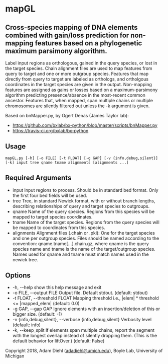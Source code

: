 # mapGL
## Cross-species mapping of DNA elements combined with gain/loss prediction for non-mapping features based on a phylogenetic maximum parsimony algorithm.

Label input regions as orthologous, gained in the query species, or lost in
the target species. Chain alignment files are used to map features from query
to target and one or more outgroup species. Features that map directly from
query to target are labeled as orthologs, and ortholgous coordinates in the
target species are given in the output. Non-mapping features are assigned as
gains or losses based on a maximum-parsimony algorithm predicting
presence/absence in the most-recent common ancestor. Features that, when
mapped, span multiple chains or multiple chromosomes are silently filtered out
unless the -k argument is given.

Based on bnMapper.py, by Ogert Denas (James Taylor lab):
  * https://github.com/bxlab/bx-python/blob/master/scripts/bnMapper.py
  * https://travis-ci.org/bxlab/bx-python


## Usage

```mapGL.py [-h] [-o FILE] [-t FLOAT] [-g GAP] [-v {info,debug,silent}] [-k] input tree qname tname alignments [alignments ...] ```

## Required Arguments

  * input                 Input regions to process. Should be in standard bed
                          format. Only the first four bed fields will be used.
  * tree                  Tree, in standard Newick format, with or without
                          branch lengths, describing relationships of query and
                          target species to outgroups.
  * qname                 Name of the query species. Regions from this species
                          will be mapped to target species coordinates.
  * tname                 Name of the target species. Regions from the query
                          species will be mapped to coordinates from this
                          species.
  * alignments            Alignment files (.chain or .pkl): One for the target
                          species and one per outgroup species. Files should be
                          named according to the convention:
                          qname.tname[...].chain.gz, where qname is the query
                          species name and tname is the name of the
                          target/outgroup species. Names used for qname and
                          tname must match names used in the newick tree.

## Options

  * -h, --help            show this help message and exit
  * -o FILE, --output FILE
                          Output file. Default stdout. (default: stdout)
  * -t FLOAT, --threshold FLOAT
                          Mapping threshold i.e., |elem| * threshold <=
                          |mapped_elem| (default: 0.0)
  * -g GAP, --gap GAP     Ignore elements with an insertion/deletion of this or
                          bigger size. (default: -1)
  * -v {info,debug,silent}, --verbose {info,debug,silent}
                          Verbosity level (default: info)
  * -k, --keep_split      If elements span multiple chains, report the segment
                          with the longest overlap instead of silently dropping
                          them. (This is the default behavior for liftOver.)
                          (default: False)

Copyright 2018, Adam Diehl (adadiehl@umich.edu), Boyle Lab, University of Michigan
